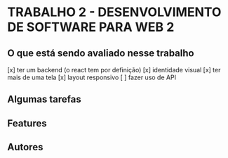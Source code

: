 # TRABALHO 2 - DESENVOLVIMENTO DE SOFTWARE PARA WEB 2

## O que está sendo avaliado nesse trabalho

[x] ter um backend (o react tem por definição)
[x] identidade visual
[x] ter mais de uma tela
[x] layout responsivo
[ ] fazer uso de API

## Algumas tarefas


## Features


## Autores

